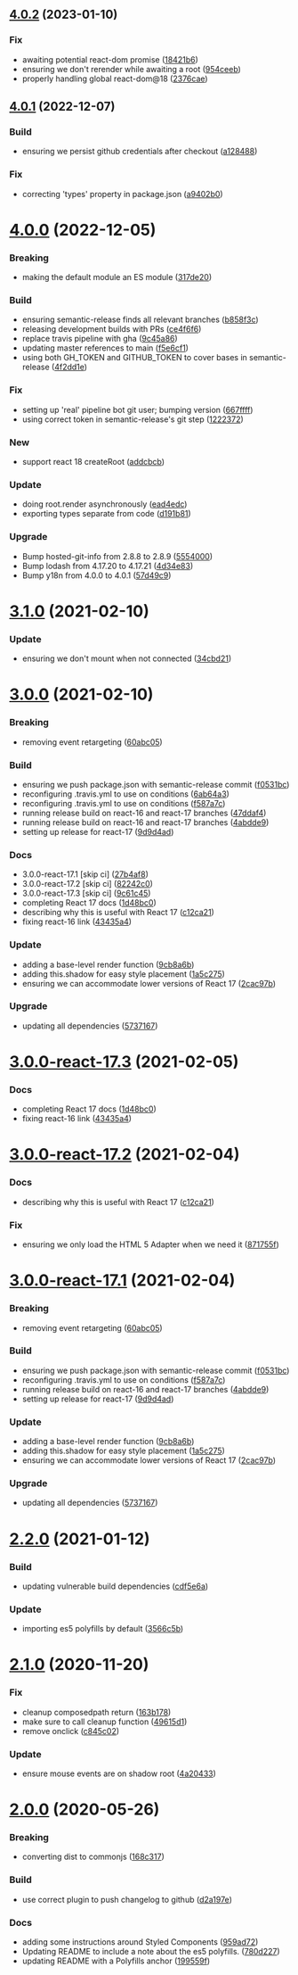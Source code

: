 ## [4.0.2](https://github.com/WTW-IM/react-html-element/compare/v4.0.1...v4.0.2) (2023-01-10)


### Fix

* awaiting potential react-dom promise ([18421b6](https://github.com/WTW-IM/react-html-element/commit/18421b6c0b5106c0252e5d971884f829a5043c76))
* ensuring we don't rerender while awaiting a root ([954ceeb](https://github.com/WTW-IM/react-html-element/commit/954ceeba2f6fc266522329042fe2494527ddc4a5))
* properly handling global react-dom@18 ([2376cae](https://github.com/WTW-IM/react-html-element/commit/2376cae801153d615794265515fb3f4d7ea5ab71))

## [4.0.1](https://github.com/WTW-IM/react-html-element/compare/v4.0.0...v4.0.1) (2022-12-07)


### Build

* ensuring we persist github credentials after checkout ([a128488](https://github.com/WTW-IM/react-html-element/commit/a12848851584b6ae88fd0a0d7a7a523a6dab2aff))

### Fix

* correcting 'types' property in package.json ([a9402b0](https://github.com/WTW-IM/react-html-element/commit/a9402b0578a1e3af8747aa760f76d908bc896c52))

# [4.0.0](https://github.com/WTW-IM/react-html-element/compare/v3.1.0...v4.0.0) (2022-12-05)


### Breaking

* making the default module an ES module ([317de20](https://github.com/WTW-IM/react-html-element/commit/317de20ffbc3badc83dd0c9de8d2d2901a54efd3))

### Build

* ensuring semantic-release finds all relevant branches ([b858f3c](https://github.com/WTW-IM/react-html-element/commit/b858f3cab187f02bd20b0eae415316ca8e6eb24d))
* releasing development builds with PRs ([ce4f6f6](https://github.com/WTW-IM/react-html-element/commit/ce4f6f6c1c22925e9d866f9d3b97d3cabedce475))
* replace travis pipeline with gha ([9c45a86](https://github.com/WTW-IM/react-html-element/commit/9c45a867b10a6606f4ed18a7fcd1d29af796c2df))
* updating master references to main ([f5e6cf1](https://github.com/WTW-IM/react-html-element/commit/f5e6cf124cd0abd6ea88b4d1140f66f1b076bf24))
* using both GH_TOKEN and GITHUB_TOKEN to cover bases in semantic-release ([4f2dd1e](https://github.com/WTW-IM/react-html-element/commit/4f2dd1eb6f9bc7222a999c284c48287124425581))

### Fix

* setting up 'real' pipeline bot git user; bumping version ([667ffff](https://github.com/WTW-IM/react-html-element/commit/667ffff85b968ec8e9728e174c025bd8253e05bb))
* using correct token in semantic-release's git step ([1222372](https://github.com/WTW-IM/react-html-element/commit/12223723690d77878ad7d571f6a09a323da2e577))

### New

* support react 18 createRoot ([addcbcb](https://github.com/WTW-IM/react-html-element/commit/addcbcb52ecb6d99851e955716a9565a7aba5944))

### Update

* doing root.render asynchronously ([ead4edc](https://github.com/WTW-IM/react-html-element/commit/ead4edcbcaca21efabb64541d492b6fc78538783))
* exporting types separate from code ([d191b81](https://github.com/WTW-IM/react-html-element/commit/d191b81d5bc43006edd2213b115916cfeeab51ac))

### Upgrade

* Bump hosted-git-info from 2.8.8 to 2.8.9 ([5554000](https://github.com/WTW-IM/react-html-element/commit/55540006cf0d939dfe84fc48c39c3fad59fe55a9))
* Bump lodash from 4.17.20 to 4.17.21 ([4d34e83](https://github.com/WTW-IM/react-html-element/commit/4d34e8349a80b0f701528a0b5f8b0eb0b6a99b64))
* Bump y18n from 4.0.0 to 4.0.1 ([57d49c9](https://github.com/WTW-IM/react-html-element/commit/57d49c9f1f781e75c4a990f8254c7ee738c46591))

# [3.1.0](https://github.com/WTW-IM/react-html-element/compare/v3.0.0...v3.1.0) (2021-02-10)


### Update

* ensuring we don't mount when not connected ([34cbd21](https://github.com/WTW-IM/react-html-element/commit/34cbd21c8b08c261b7315619a625d524e9519946))

# [3.0.0](https://github.com/WTW-IM/react-html-element/compare/v2.2.0...v3.0.0) (2021-02-10)


### Breaking

* removing event retargeting ([60abc05](https://github.com/WTW-IM/react-html-element/commit/60abc05ffed68591840c7651d0c3a49668c4d040))

### Build

* ensuring we push package.json with semantic-release commit ([f0531bc](https://github.com/WTW-IM/react-html-element/commit/f0531bca4998708fe7e37117e28a4e5ab213cf8c))
* reconfiguring .travis.yml to use on conditions ([6ab64a3](https://github.com/WTW-IM/react-html-element/commit/6ab64a3794bd6fa6c308d7c7567382bba4e54361))
* reconfiguring .travis.yml to use on conditions ([f587a7c](https://github.com/WTW-IM/react-html-element/commit/f587a7cc127ed61413c74cbcfc9f26bc7b015755))
* running release build on react-16 and react-17 branches ([47ddaf4](https://github.com/WTW-IM/react-html-element/commit/47ddaf47a5b3133170c823491196e416d3e7da81))
* running release build on react-16 and react-17 branches ([4abdde9](https://github.com/WTW-IM/react-html-element/commit/4abdde98d68464bd32b0f52acebee9701dde6815))
* setting up release for react-17 ([9d9d4ad](https://github.com/WTW-IM/react-html-element/commit/9d9d4add5f77e7b6089195a357893abc1764a6fe))

### Docs

* 3.0.0-react-17.1 [skip ci] ([27b4af8](https://github.com/WTW-IM/react-html-element/commit/27b4af8ae15ed735d50f78a34d413f686156fdf9))
* 3.0.0-react-17.2 [skip ci] ([82242c0](https://github.com/WTW-IM/react-html-element/commit/82242c0a692566f8486044248d1190d75119b1d7))
* 3.0.0-react-17.3 [skip ci] ([9c61c45](https://github.com/WTW-IM/react-html-element/commit/9c61c4567c65af195acef226b25021a8e48238ca))
* completing React 17 docs ([1d48bc0](https://github.com/WTW-IM/react-html-element/commit/1d48bc0e31df2fa50de84fd930779c6c69cb8006))
* describing why this is useful with React 17 ([c12ca21](https://github.com/WTW-IM/react-html-element/commit/c12ca21c9d0cff0c8636593d15889c641034205a))
* fixing react-16 link ([43435a4](https://github.com/WTW-IM/react-html-element/commit/43435a4ccc425433afabaefd577aff633e0accff))

### Update

* adding a base-level render function ([9cb8a6b](https://github.com/WTW-IM/react-html-element/commit/9cb8a6b5a5a66eafa827dfebe2e83577f7a70b68))
* adding this.shadow for easy style placement ([1a5c275](https://github.com/WTW-IM/react-html-element/commit/1a5c2758acaf3850d67852efe61fa95899f00259))
* ensuring we can accommodate lower versions of React 17 ([2cac97b](https://github.com/WTW-IM/react-html-element/commit/2cac97b4eea0305b018f87f65eca049d79520878))

### Upgrade

* updating all dependencies ([5737167](https://github.com/WTW-IM/react-html-element/commit/5737167f47ffb4b3e99fc7f15e4bd1f987663eb7))

# [3.0.0-react-17.3](https://github.com/WTW-IM/react-html-element/compare/v3.0.0-react-17.2...v3.0.0-react-17.3) (2021-02-05)


### Docs

* completing React 17 docs ([1d48bc0](https://github.com/WTW-IM/react-html-element/commit/1d48bc0e31df2fa50de84fd930779c6c69cb8006))
* fixing react-16 link ([43435a4](https://github.com/WTW-IM/react-html-element/commit/43435a4ccc425433afabaefd577aff633e0accff))

# [3.0.0-react-17.2](https://github.com/WTW-IM/react-html-element/compare/v3.0.0-react-17.1...v3.0.0-react-17.2) (2021-02-04)


### Docs

* describing why this is useful with React 17 ([c12ca21](https://github.com/WTW-IM/react-html-element/commit/c12ca21c9d0cff0c8636593d15889c641034205a))

### Fix

* ensuring we only load the HTML 5 Adapter when we need it ([871755f](https://github.com/WTW-IM/react-html-element/commit/871755fc4b78fc557e77bf3b7bd6048480b3a34d))

# [3.0.0-react-17.1](https://github.com/WTW-IM/react-html-element/compare/v2.2.0...v3.0.0-react-17.1) (2021-02-04)


### Breaking

* removing event retargeting ([60abc05](https://github.com/WTW-IM/react-html-element/commit/60abc05ffed68591840c7651d0c3a49668c4d040))

### Build

* ensuring we push package.json with semantic-release commit ([f0531bc](https://github.com/WTW-IM/react-html-element/commit/f0531bca4998708fe7e37117e28a4e5ab213cf8c))
* reconfiguring .travis.yml to use on conditions ([f587a7c](https://github.com/WTW-IM/react-html-element/commit/f587a7cc127ed61413c74cbcfc9f26bc7b015755))
* running release build on react-16 and react-17 branches ([4abdde9](https://github.com/WTW-IM/react-html-element/commit/4abdde98d68464bd32b0f52acebee9701dde6815))
* setting up release for react-17 ([9d9d4ad](https://github.com/WTW-IM/react-html-element/commit/9d9d4add5f77e7b6089195a357893abc1764a6fe))

### Update

* adding a base-level render function ([9cb8a6b](https://github.com/WTW-IM/react-html-element/commit/9cb8a6b5a5a66eafa827dfebe2e83577f7a70b68))
* adding this.shadow for easy style placement ([1a5c275](https://github.com/WTW-IM/react-html-element/commit/1a5c2758acaf3850d67852efe61fa95899f00259))
* ensuring we can accommodate lower versions of React 17 ([2cac97b](https://github.com/WTW-IM/react-html-element/commit/2cac97b4eea0305b018f87f65eca049d79520878))

### Upgrade

* updating all dependencies ([5737167](https://github.com/WTW-IM/react-html-element/commit/5737167f47ffb4b3e99fc7f15e4bd1f987663eb7))

# [2.2.0](https://github.com/WTW-IM/react-html-element/compare/v2.1.0...v2.2.0) (2021-01-12)


### Build

* updating vulnerable build dependencies ([cdf5e6a](https://github.com/WTW-IM/react-html-element/commit/cdf5e6a4520ef3fe0284c99983e9e428240f0986))

### Update

* importing es5 polyfills by default ([3566c5b](https://github.com/WTW-IM/react-html-element/commit/3566c5ba9deffb304bbba91ced5d92c6d26672a2))

# [2.1.0](https://github.com/WTW-IM/react-html-element/compare/v2.0.0...v2.1.0) (2020-11-20)


### Fix

* cleanup composedpath return ([163b178](https://github.com/WTW-IM/react-html-element/commit/163b17879cfbaea459a015ba1032ffa218aaaff0))
* make sure to call cleanup function ([49615d1](https://github.com/WTW-IM/react-html-element/commit/49615d199126217eb1d046a9f4eac7298b38f766))
* remove onclick ([c845c02](https://github.com/WTW-IM/react-html-element/commit/c845c0293fdaf53da8be52d62eacd43ec6df37ab))

### Update

* ensure mouse events are on shadow root ([4a20433](https://github.com/WTW-IM/react-html-element/commit/4a20433798fb17e7536f7a71aee161cd2f200719))

# [2.0.0](https://github.com/WTW-IM/react-html-element/compare/v1.1.0...v2.0.0) (2020-05-26)


### Breaking

* converting dist to commonjs ([168c317](https://github.com/WTW-IM/react-html-element/commit/168c3177f579b3f8f2a0d99b497098c34e00215b))

### Build

* use correct plugin to push changelog to github ([d2a197e](https://github.com/WTW-IM/react-html-element/commit/d2a197e0da7d3c55c90e20e657d9cc1eab5ee620))

### Docs

* adding some instructions around Styled Components ([959ad72](https://github.com/WTW-IM/react-html-element/commit/959ad72422e35a0531d2c54801208df32b6f1f4b))
* Updating README to include a note about the es5 polyfills. ([780d227](https://github.com/WTW-IM/react-html-element/commit/780d227c9639d5a1012b20fbca0272ab92f06b10))
* updating README with a Polyfills anchor ([199559f](https://github.com/WTW-IM/react-html-element/commit/199559f4647b48360357f561c720591b3e0a1f3b))
